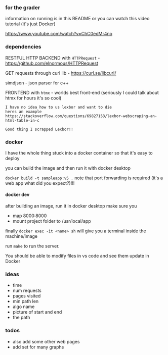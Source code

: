 ### for the grader

information on running is in this README or you can watch this video tutorial (it's just Docker)

https://www.youtube.com/watch?v=ChC0edMr4no

### dependencies

RESTFUL HTTP BACKEND with `HTTPRequest` - https://github.com/elnormous/HTTPRequest

GET requests through curl lib - https://curl.se/libcurl/

simdjson - json parser for c++

FRONTEND with `htmx` - worlds best front-end (seriously I could talk about htmx for hours it's so cool)

```
I have no idea how to us lexbor and want to die
heres an example
https://stackoverflow.com/questions/69827153/lexbor-webscraping-an-html-table-in-c

Good thing I scrapped Lexbor!!
```

### docker

I have the whole thing stuck into a docker container so that it's easy to deploy

you can build the image and then run it with docker desktop

`docker build -t sampleapp:v5 .` note that port forwarding is required (it's a web app what did you expect?)!!!

#### docker dev

after building an image, run it in docker desktop
make sure you
- map 8000:8000
- mount project folder to /usr/local/app

finally
 `docker exec -it <name> sh`
 will give you a terminal inside the machine/image

run `make`
to run the server.

You should be able to modify files in vs code and see them update in Docker

### ideas

- time
- num requests
- pages visited
- min path len
- algo name
- picture of start and end
- the path

### todos

- also add some other web pages
- add set for many graphs
